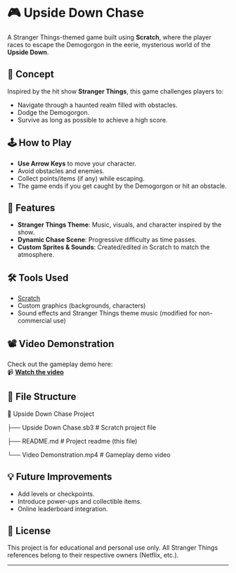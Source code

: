 # 🎮 Upside Down Chase

A Stranger Things-themed game built using **Scratch**, where the player races to escape the Demogorgon in the eerie, mysterious world of the **Upside Down**.

## 🧠 Concept

Inspired by the hit show **Stranger Things**, this game challenges players to:
- Navigate through a haunted realm filled with obstacles.
- Dodge the Demogorgon.
- Survive as long as possible to achieve a high score.

## 🕹️ How to Play

- **Use Arrow Keys** to move your character.
- Avoid obstacles and enemies.
- Collect points/items (if any) while escaping.
- The game ends if you get caught by the Demogorgon or hit an obstacle.

## 🎨 Features

- **Stranger Things Theme**: Music, visuals, and character inspired by the show.
- **Dynamic Chase Scene**: Progressive difficulty as time passes.
- **Custom Sprites & Sounds**: Created/edited in Scratch to match the atmosphere.

## 🛠️ Tools Used

- [Scratch](https://scratch.mit.edu/)
- Custom graphics (backgrounds, characters)
- Sound effects and Stranger Things theme music (modified for non-commercial use)

## 📽️ Video Demonstration

Check out the gameplay demo here:  
📹 **[Watch the video](./Upside%20Down%20Chase%20(Stranger%20Things%20-%20Themed%20Game)%20Live%20Demonstration.mp4)**

## 📂 File Structure
📁 Upside Down Chase Project

├── Upside Down Chase.sb3 # Scratch project file

├── README.md # Project readme (this file)

└── Video Demonstration.mp4 # Gameplay demo video

## 💡 Future Improvements

- Add levels or checkpoints.
- Introduce power-ups and collectible items.
- Online leaderboard integration.

## 📜 License

This project is for educational and personal use only. All Stranger Things references belong to their respective owners (Netflix, etc.).

---




